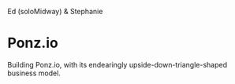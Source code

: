 Ed (soloMidway) & Stephanie
  

# Ponz.io
Building Ponz.io, with its endearingly upside-down-triangle-shaped business model.
